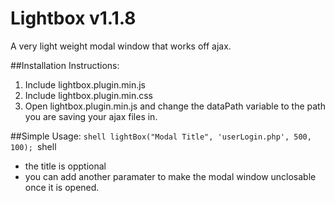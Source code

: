 Lightbox v1.1.8
========

A very light weight modal window that works off ajax.

##Installation Instructions:
 1. Include lightbox.plugin.min.js
 2. Include lightbox.plugin.min.css
 3. Open lightbox.plugin.min.js and change the dataPath variable to the path you are saving your ajax files in.

##Simple Usage:
 ``shell
 lightBox("Modal Title", 'userLogin.php', 500, 100);
 ``shell
 
 * the title is opptional
 * you can add another paramater to make the modal window unclosable once it is opened.
